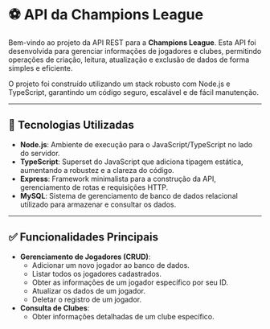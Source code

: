 # ⚽ API da Champions League

Bem-vindo ao projeto da API REST para a **Champions League**. Esta API foi desenvolvida para gerenciar informações de jogadores e clubes, permitindo operações de criação, leitura, atualização e exclusão de dados de forma simples e eficiente.

O projeto foi construído utilizando um stack robusto com Node.js e TypeScript, garantindo um código seguro, escalável e de fácil manutenção.

---
## 🚀 Tecnologias Utilizadas

* **Node.js**: Ambiente de execução para o JavaScript/TypeScript no lado do servidor.
* **TypeScript**: Superset do JavaScript que adiciona tipagem estática, aumentando a robustez e a clareza do código.
* **Express**: Framework minimalista para a construção da API, gerenciamento de rotas e requisições HTTP.
* **MySQL**: Sistema de gerenciamento de banco de dados relacional utilizado para armazenar e consultar os dados.

---
## ✅ Funcionalidades Principais

* **Gerenciamento de Jogadores (CRUD)**:
    * Adicionar um novo jogador ao banco de dados.
    * Listar todos os jogadores cadastrados.
    * Obter as informações de um jogador específico por seu ID.
    * Atualizar os dados de um jogador.
    * Deletar o registro de um jogador.
* **Consulta de Clubes**:
    * Obter informações detalhadas de um clube específico.
